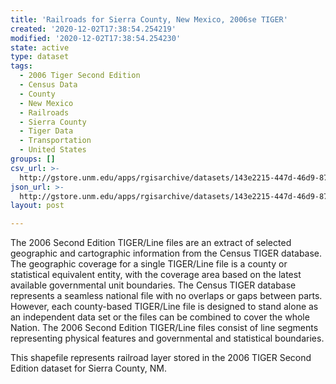 ```yaml
---
title: 'Railroads for Sierra County, New Mexico, 2006se TIGER'
created: '2020-12-02T17:38:54.254219'
modified: '2020-12-02T17:38:54.254230'
state: active
type: dataset
tags:
  - 2006 Tiger Second Edition
  - Census Data
  - County
  - New Mexico
  - Railroads
  - Sierra County
  - Tiger Data
  - Transportation
  - United States
groups: []
csv_url: >-
  http://gstore.unm.edu/apps/rgisarchive/datasets/143e2215-447d-46d9-871c-879797128d19/tgr2006se_sier_lkb.derived.csv
json_url: >-
  http://gstore.unm.edu/apps/rgisarchive/datasets/143e2215-447d-46d9-871c-879797128d19/tgr2006se_sier_lkb.derived.json
layout: post

---
```

The 2006 Second Edition TIGER/Line files are an extract of selected geographic and cartographic information from the Census TIGER database.  The geographic coverage for a single TIGER/Line file is a county or statistical equivalent entity, with the coverage area based on the latest available governmental unit boundaries. The Census TIGER database represents a seamless national file with no overlaps or gaps between parts.  However, each county-based TIGER/Line file is designed to stand alone as an independent data set or the files can be combined to cover the whole Nation.  The 2006 Second Edition  TIGER/Line files consist of line segments representing physical features and governmental and statistical boundaries.  

This shapefile represents railroad layer stored in the 2006 TIGER Second Edition dataset for Sierra County, NM.
